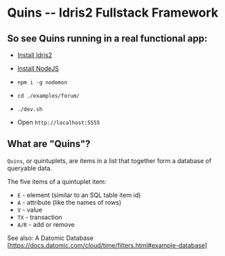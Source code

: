 # Quins -- Idris2 Fullstack Framework

## So see Quins running in a real functional app:

* [Install Idris2](https://github.com/idris-lang/Idris2)
* [Install NodeJS](https://nodejs.org/en/download/)
* `npm i -g nodemon`


* `cd ./examples/forum/`
* `./dev.sh`
* Open `http://localhost:5555`

## What are "Quins"?

`Quins`, or quintuplets, are items in a list that together form a database
of queryable data.

The five items of a quintuplet item:

* `E` - element (similar to an SQL table item id) 
* `A` - attribute (like the names of rows)
* `V` - value
* `TX` - transaction
* `A/R` - add or remove

See also: A Datomic Database [https://docs.datomic.com/cloud/time/filters.html#example-database]
